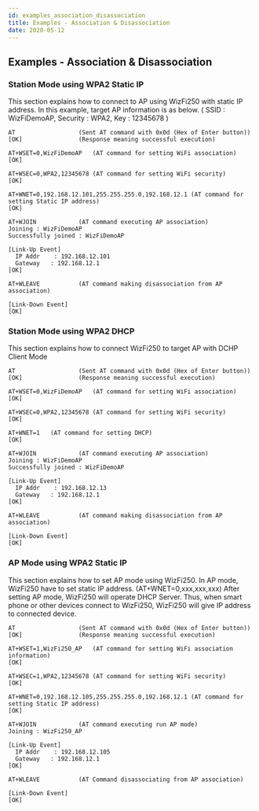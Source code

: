 ```yaml
---
id: examples_association_disassociation
title: Examples - Association & Disassociation
date: 2020-05-12
---
```


## Examples - Association & Disassociation


### Station Mode using WPA2 Static IP

This section explains how to connect to AP using WizFi250 with static IP address. In this example, target AP information is as below. ( SSID : WizFiDemoAP, Security : WPA2, Key : 12345678 )
>

    AT   				(Sent AT command with 0x0d (Hex of Enter button))
    [OK] 		 	 	(Response meaning successful execution)

    AT+WSET=0,WizFiDemoAP	(AT command for setting WiFi association)
    [OK]

    AT+WSEC=0,WPA2,12345678	(AT command for setting WiFi security)
    [OK]

    AT+WNET=0,192.168.12.101,255.255.255.0,192.168.12.1	(AT command for setting Static IP address)
    [OK]

    AT+WJOIN			(AT command executing AP association)
    Joining : WizFiDemoAP
    Successfully joined : WizFiDemoAP

    [Link-Up Event]
      IP Addr    : 192.168.12.101
      Gateway   : 192.168.12.1
    [OK]

    AT+WLEAVE			(AT command making disassociation from AP association)

    [Link-Down Event]
    [OK]

>

### Station Mode using WPA2 DHCP

This section explains how to connect WizFi250 to target AP with DCHP Client Mode
>

    AT   				(Sent AT command with 0x0d (Hex of Enter button))
    [OK] 				(Response meaning successful execution)

    AT+WSET=0,WizFiDemoAP	(AT command for setting WiFi association)
    [OK]

    AT+WSEC=0,WPA2,12345678	(AT command for setting WiFi security)
    [OK]

    AT+WNET=1	(AT command for setting DHCP)
    [OK]

    AT+WJOIN			(AT command executing AP association)
    Joining : WizFiDemoAP
    Successfully joined : WizFiDemoAP

    [Link-Up Event]
      IP Addr    : 192.168.12.13
      Gateway   : 192.168.12.1
    [OK]

    AT+WLEAVE			(AT command making disassociation from AP association) 

    [Link-Down Event]
    [OK]
>


### AP Mode using WPA2 Static IP

This section explains how to set AP mode using WizFi250. In AP mode, WizFi250 have to set static IP address. (AT+WNET=0,xxx,xxx,xxx) After setting AP mode, WizFi250 will operate DHCP Server. Thus, when smart phone or other devices connect to WizFi250, WizFi250 will give IP address to connected device.

>

    AT   				(Sent AT command with 0x0d (Hex of Enter button))
    [OK] 				(Response meaning successful execution)

    AT+WSET=1,WizFi250_AP	(AT command for setting WiFi association information)
    [OK]

    AT+WSEC=1,WPA2,12345678	(AT command for setting WiFi security)
    [OK]

    AT+WNET=0,192.168.12.105,255.255.255.0,192.168.12.1	(AT command for setting Static IP address)
    [OK]

    AT+WJOIN			(AT command executing run AP mode)
    Joining : WizFi250_AP

    [Link-Up Event]
      IP Addr    : 192.168.12.105
      Gateway   : 192.168.12.1
    [OK]

    AT+WLEAVE			(AT Command disassociating from AP association) 

    [Link-Down Event]
    [OK]
    
 >
